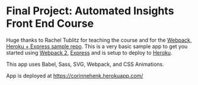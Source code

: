# Final Project: Automated Insights Front End Course

Huge thanks to Rachel Tublitz for teaching the course and for the [Webpack, Heroku + Express sample repo](https://github.com/tublitzed/webpack2-express-heroku-starter.git").
This is a very basic sample app to get you started using [Webpack 2](https://webpack.js.org/), [Express](http://expressjs.com/) and is setup to deploy to [Heroku](https://www.heroku.com/).

This app uses Babel, Sass, SVG, Webpack, and CSS Animations. 


App is deployed at https://corinnehenk.herokuapp.com/
